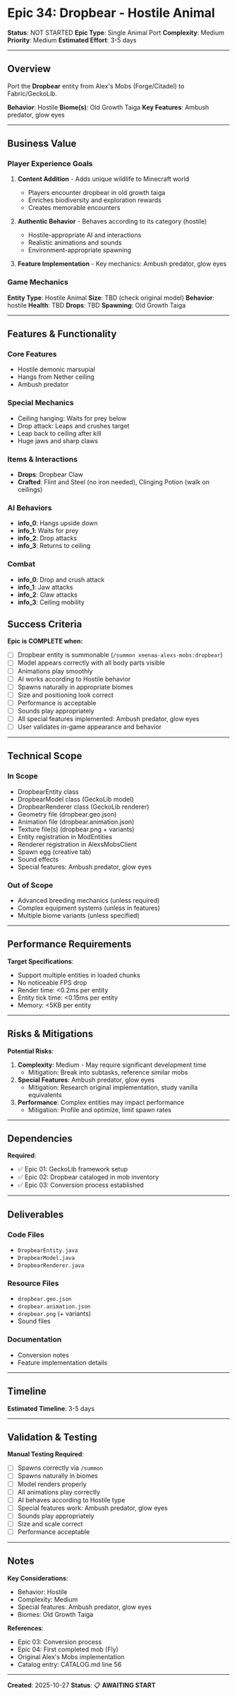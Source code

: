 # Epic 34: Dropbear - Hostile Animal

**Status**: NOT STARTED
**Epic Type**: Single Animal Port
**Complexity**: Medium
**Priority**: Medium
**Estimated Effort**: 3-5 days

---

## Overview

Port the **Dropbear** entity from Alex's Mobs (Forge/Citadel) to Fabric/GeckoLib.

**Behavior**: Hostile
**Biome(s)**: Old Growth Taiga
**Key Features**: Ambush predator, glow eyes

---

## Business Value

### Player Experience Goals

1. **Content Addition** - Adds unique wildlife to Minecraft world
   - Players encounter dropbear in old growth taiga
   - Enriches biodiversity and exploration rewards
   - Creates memorable encounters

2. **Authentic Behavior** - Behaves according to its category (hostile)
   - Hostile-appropriate AI and interactions
   - Realistic animations and sounds
   - Environment-appropriate spawning

3. **Feature Implementation** - Key mechanics: Ambush predator, glow eyes

### Game Mechanics

**Entity Type**: Hostile Animal
**Size**: TBD (check original model)
**Behavior**: hostile
**Health**: TBD
**Drops**: TBD
**Spawning**: Old Growth Taiga

---

## Features & Functionality

### Core Features
- Hostile demonic marsupial
- Hangs from Nether ceiling
- Ambush predator

### Special Mechanics
- Ceiling hanging: Waits for prey below
- Drop attack: Leaps and crushes target
- Leap back to ceiling after kill
- Huge jaws and sharp claws

### Items & Interactions
- **Drops**: Dropbear Claw
- **Crafted**: Flint and Steel (no iron needed), Clinging Potion (walk on ceilings)

### AI Behaviors
- **info_0**: Hangs upside down
- **info_1**: Waits for prey
- **info_2**: Drop attacks
- **info_3**: Returns to ceiling

### Combat
- **info_0**: Drop and crush attack
- **info_1**: Jaw attacks
- **info_2**: Claw attacks
- **info_3**: Ceiling mobility


## Success Criteria

**Epic is COMPLETE when:**

- [ ] Dropbear entity is summonable (`/summon xeenaa-alexs-mobs:dropbear`)
- [ ] Model appears correctly with all body parts visible
- [ ] Animations play smoothly
- [ ] AI works according to Hostile behavior
- [ ] Spawns naturally in appropriate biomes
- [ ] Size and positioning look correct
- [ ] Performance is acceptable
- [ ] Sounds play appropriately
- [ ] All special features implemented: Ambush predator, glow eyes
- [ ] User validates in-game appearance and behavior

---

## Technical Scope

### In Scope

- DropbearEntity class
- DropbearModel class (GeckoLib model)
- DropbearRenderer class (GeckoLib renderer)
- Geometry file (dropbear.geo.json)
- Animation file (dropbear.animation.json)
- Texture file(s) (dropbear.png + variants)
- Entity registration in ModEntities
- Renderer registration in AlexsMobsClient
- Spawn egg (creative tab)
- Sound effects
- Special features: Ambush predator, glow eyes

### Out of Scope

- Advanced breeding mechanics (unless required)
- Complex equipment systems (unless in features)
- Multiple biome variants (unless specified)

---

## Performance Requirements

**Target Specifications**:
- Support multiple entities in loaded chunks
- No noticeable FPS drop
- Render time: <0.2ms per entity
- Entity tick time: <0.15ms per entity
- Memory: <5KB per entity

---

## Risks & Mitigations

**Potential Risks**:
1. **Complexity**: Medium - May require significant development time
   - Mitigation: Break into subtasks, reference similar mobs
2. **Special Features**: Ambush predator, glow eyes
   - Mitigation: Research original implementation, study vanilla equivalents
3. **Performance**: Complex entities may impact performance
   - Mitigation: Profile and optimize, limit spawn rates

---

## Dependencies

**Required**:
- ✅ Epic 01: GeckoLib framework setup
- ✅ Epic 02: Dropbear cataloged in mob inventory
- ✅ Epic 03: Conversion process established

---

## Deliverables

### Code Files
- `DropbearEntity.java`
- `DropbearModel.java`
- `DropbearRenderer.java`

### Resource Files
- `dropbear.geo.json`
- `dropbear.animation.json`
- `dropbear.png` (+ variants)
- Sound files

### Documentation
- Conversion notes
- Feature implementation details

---

## Timeline

**Estimated Timeline**: 3-5 days

---

## Validation & Testing

**Manual Testing Required**:
- [ ] Spawns correctly via `/summon`
- [ ] Spawns naturally in biomes
- [ ] Model renders properly
- [ ] All animations play correctly
- [ ] AI behaves according to Hostile type
- [ ] Special features work: Ambush predator, glow eyes
- [ ] Sounds play appropriately
- [ ] Size and scale correct
- [ ] Performance acceptable

---

## Notes

**Key Considerations**:
- Behavior: Hostile
- Complexity: Medium
- Special features: Ambush predator, glow eyes
- Biomes: Old Growth Taiga

**References**:
- Epic 03: Conversion process
- Epic 04: First completed mob (Fly)
- Original Alex's Mobs implementation
- Catalog entry: CATALOG.md line 56

---

**Created**: 2025-10-27
**Status**: 📋 **AWAITING START**
